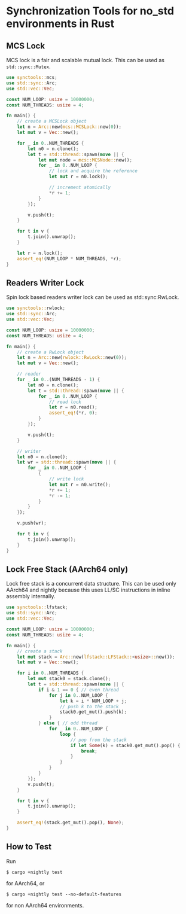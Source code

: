 # Synchronization Tools for no_std environments in Rust

## MCS Lock

MCS lock is a fair and scalable mutual lock.
This can be used as `std::sync::Mutex`.

```rust
use synctools::mcs;
use std::sync::Arc;
use std::vec::Vec;

const NUM_LOOP: usize = 10000000;
const NUM_THREADS: usize = 4;

fn main() {
    // create a MCSLock object
    let n = Arc::new(mcs::MCSLock::new(0));
    let mut v = Vec::new();

    for _ in 0..NUM_THREADS {
        let n0 = n.clone();
        let t = std::thread::spawn(move || {
            let mut node = mcs::MCSNode::new();
            for _ in 0..NUM_LOOP {
                // lock and acquire the reference
                let mut r = n0.lock();

                // increment atomically
                *r += 1;
            }
        });

        v.push(t);
    }

    for t in v {
        t.join().unwrap();
    }

    let r = n.lock();
    assert_eq!(NUM_LOOP * NUM_THREADS, *r);
}
```

## Readers Writer Lock

Spin lock based readers writer lock can be used as std::sync:RwLock.

```rust
use synctools::rwlock;
use std::sync::Arc;
use std::vec::Vec;

const NUM_LOOP: usize = 10000000;
const NUM_THREADS: usize = 4;

fn main() {
    // create a RwLock object
    let n = Arc::new(rwlock::RwLock::new(0));
    let mut v = Vec::new();

    // reader
    for _ in 0..(NUM_THREADS - 1) {
        let n0 = n.clone();
        let t = std::thread::spawn(move || {
            for _ in 0..NUM_LOOP {
                // read lock
                let r = n0.read();
                assert_eq!(*r, 0);
            }
        });

        v.push(t);
    }

    // writer
    let n0 = n.clone();
    let wr = std::thread::spawn(move || {
        for _ in 0..NUM_LOOP {
            {
                // write lock
                let mut r = n0.write();
                *r += 1;
                *r -= 1;
            }
        }
    });

    v.push(wr);

    for t in v {
        t.join().unwrap();
    }
}
```

## Lock Free Stack (AArch64 only)

Lock free stack is a concurrent data structure.
This can be used only AArch64 and nightly because this
uses LL/SC instructions in inline assembly internally.

```rust
use synctools::lfstack;
use std::sync::Arc;
use std::vec::Vec;

const NUM_LOOP: usize = 10000000;
const NUM_THREADS: usize = 4;

fn main() {
    // create a stack
    let mut stack = Arc::new(lfstack::LFStack::<usize>::new());
    let mut v = Vec::new();

    for i in 0..NUM_THREADS {
        let mut stack0 = stack.clone();
        let t = std::thread::spawn(move || {
            if i & 1 == 0 { // even thread
                for j in 0..NUM_LOOP {
                    let k = i * NUM_LOOP + j;
                    // push k to the stack
                    stack0.get_mut().push(k);
                }
            } else { // odd thread
                for _ in 0..NUM_LOOP {
                    loop {
                        // pop from the stack
                        if let Some(k) = stack0.get_mut().pop() {
                            break;
                        }
                    }
                }
            }
        });
        v.push(t);
    }

    for t in v {
        t.join().unwrap();
    }

    assert_eq!(stack.get_mut().pop(), None);
}
```

## How to Test

Run

```text
$ cargo +nightly test
```

for AArch64, or

```text
$ cargo +nightly test --no-default-features
```

for non AArch64 environments.
